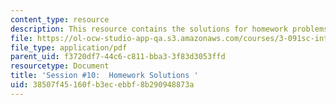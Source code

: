 ```yaml
---
content_type: resource
description: This resource contains the solutions for homework problems.
file: https://ol-ocw-studio-app-qa.s3.amazonaws.com/courses/3-091sc-introduction-to-solid-state-chemistry-fall-2010/38507f45160fb3ecebbf8b290948873a_MIT3_091SCF09_hw10_sol.pdf
file_type: application/pdf
parent_uid: f3720df7-44c6-c811-bba3-3f83d3053ffd
resourcetype: Document
title: 'Session #10:  Homework Solutions '
uid: 38507f45-160f-b3ec-ebbf-8b290948873a
---
```

